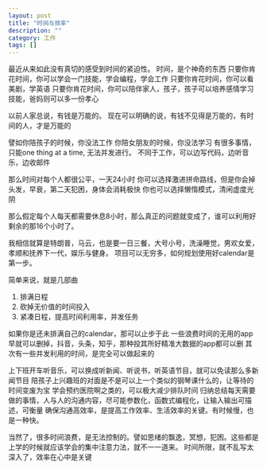 ```yaml
---
layout: post
title: "时间与效率"
description: ""
category: 工作
tags: []
---
```


最近从来如此没有真切的感受到时间的紧迫性。
时间，是个神奇的东西
只要你肯花时间，你可以学会一门技能，学会编程，学会工作
只要你肯花时间，你可以看美剧，学英语
只要你肯花时间，你可以陪伴家人，孩子，孩子可以培养感情学习技能，爸妈则可以多一份孝心

以前人家总说，有钱是万能的。
现在可以明确的说，有钱不见得是万能的，有时间的人，才是万能的

譬如你陪孩子的时候，你没法工作
你陪女朋友的时候，你没法学习
有很多事情，只能one thing at a time, 无法并发进行。
不同于工作，可以边写代码，边听音乐，边收邮件

那么时间对每个人都很公平，一天24小时
你可以选择激进拼命路线，但是你会掉头发，早衰，第二天犯困，身体会消耗极快
你也可以选择懒惰模式，清闲虚度光阴

那么假定每个人每天都需要休息8小时，那么真正的问题就变成了，谁可以利用好剩余的那16个小时了。

我相信就算是特朗普，马云，也是要一日三餐，大号小号，洗澡睡觉，男欢女爱，孝顺和抚养下一代，娱乐与健身。
项目可以无穷多，如何规划使用好calendar是第一步。

简单来说，就是几部曲

1. 排满日程
2. 砍掉无价值的时间投入
3. 紧凑日程，提高时间利用率，并发任务


如果你是还未排满自己的calendar，那可以止步于此
一些浪费时间的无用的app早就可以删掉，抖音，头条，知乎，那种投其所好精准大数据的app都可以删
其次有一些并发利用的时间，是完全可以做起来的

上下班开车听音乐，可以换成听新闻、听说书，听英语节目，就可以免读那么多新闻节目
陪孩子上兴趣班的对面是不是可以上一个类似的钢琴课什么的，让等待的时间变废为宝
学会预约医院啊之类的，可以极大减少排队时间
归纳总结每天需要做的事情，人与人的沟通内容，尽可能参数化，函数式编程化，让输入输出可描述，可衡量
确保沟通高效率，是提高工作效率、生活效率的关键。有时候慢，也是一种快。

当然了，很多时间浪费，是无法控制的。譬如思绪的飘逸，冥想，犯困。这些都是上学的时候就应该学会的集中注意力法，就不一一道来。
时间所限，就不乱写太深入了，效率在心中是关键